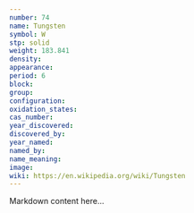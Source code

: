 ```yaml
---
number: 74
name: Tungsten
symbol: W
stp: solid
weight: 183.841
density:
appearance:
period: 6
block:
group:
configuration:
oxidation_states:
cas_number:
year_discovered:
discovered_by:
year_named:
named_by:
name_meaning:
image:
wiki: https://en.wikipedia.org/wiki/Tungsten
---
```


Markdown content here...
